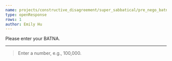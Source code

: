 ```yaml
---
name: projects/constructive_disagreement/super_sabbatical/pre_nego_batna.md
type: openResponse
rows: 1
author: Emily Hu
---
```


Please enter your BATNA.

---

> Enter a number, e.g., 100,000.
